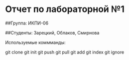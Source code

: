 # Отчет по лабораторной №1

##Группа: ИКПИ-06

##Студенты: Зарецкий, Облаков, Смирнова

Используемые коммманды: 

git clone 
git init
git push
git pull
git add
git index
git ignore